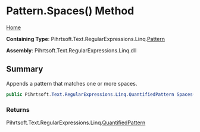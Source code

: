 # Pattern\.Spaces\(\) Method

[Home](../../../../../../README.md)

**Containing Type**: Pihrtsoft\.Text\.RegularExpressions\.Linq\.[Pattern](../README.md)

**Assembly**: Pihrtsoft\.Text\.RegularExpressions\.Linq\.dll

## Summary

Appends a pattern that matches one or more spaces\.

```csharp
public Pihrtsoft.Text.RegularExpressions.Linq.QuantifiedPattern Spaces()
```

### Returns

Pihrtsoft\.Text\.RegularExpressions\.Linq\.[QuantifiedPattern](../../QuantifiedPattern/README.md)

